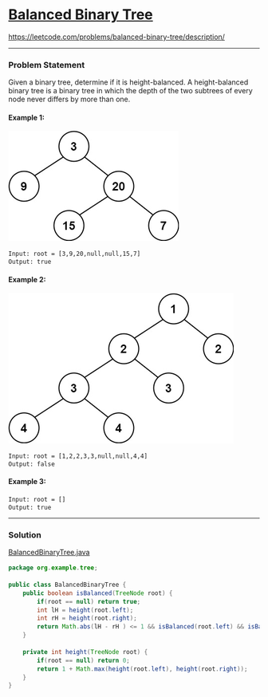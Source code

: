 # [Balanced Binary Tree](https://leetcode.com/problems/balanced-binary-tree/description/)
https://leetcode.com/problems/balanced-binary-tree/description/
<hr />

### Problem Statement
Given a binary tree, determine if it is height-balanced. A height-balanced binary tree is a binary tree in which the depth of the two subtrees of every node never differs by more than one.

#### Example 1:
![image](./balance_1.jpg)
```
Input: root = [3,9,20,null,null,15,7]
Output: true
```
#### Example 2:
![image2](./balance_2.jpg)
```
Input: root = [1,2,2,3,3,null,null,4,4]
Output: false
```
#### Example 3:

```
Input: root = []
Output: true
```

<hr />

### Solution

[BalancedBinaryTree.java](../../src/main/java/org/example/tree/BalancedBinaryTree.java)

```java
package org.example.tree;

public class BalancedBinaryTree {
    public boolean isBalanced(TreeNode root) {
        if(root == null) return true;
        int lH = height(root.left);
        int rH = height(root.right);
        return Math.abs(lH - rH ) <= 1 && isBalanced(root.left) && isBalanced(root.right);
    }

    private int height(TreeNode root) {
        if(root == null) return 0;
        return 1 + Math.max(height(root.left), height(root.right));
    }
}

```